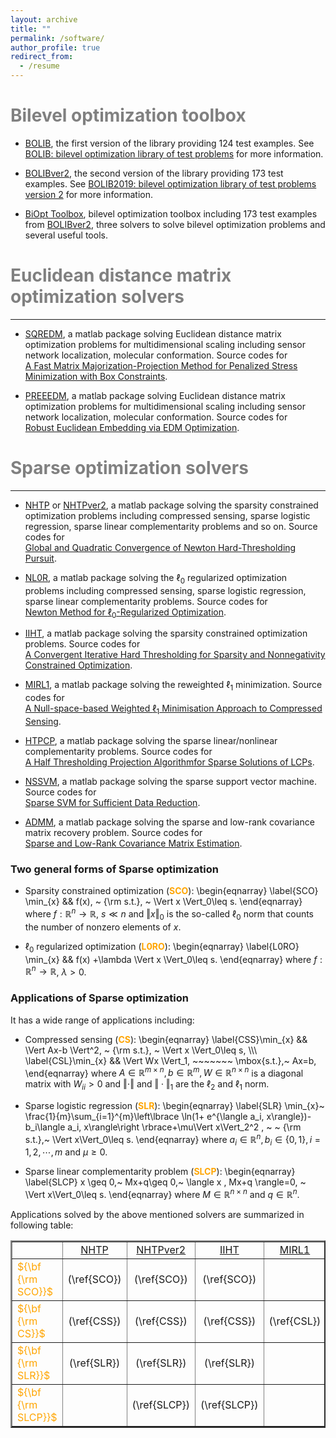 ```yaml
---
layout: archive
title: ""  
permalink: /software/
author_profile: true
redirect_from:
  - /resume
---
```


# <span style="color:grey">Bilevel optimization toolbox</span> 
 

* [BOLIB](https://github.com/ShenglongZhou/BOLIB), the first version of the library providing 124 test examples. See [BOLIB: bilevel optimization library of test problems](https://arxiv.org/abs/1812.00230) for more information.

* [BOLIBver2](https://biopt.github.io/bolib/), the second version of  the library providing 173 test examples. See [BOLIB2019: bilevel optimization library of test problems version 2](https://www.researchgate.net/publication/338375731) for more information.

* [BiOpt Toolbox](https://biopt.github.io/),  bilevel optimization toolbox including 173 test examples from [BOLIBver2](https://biopt.github.io/bolib/), three solvers to solve bilevel optimization problems and several useful tools.

# <span style="color:grey">Euclidean distance matrix optimization solvers</span> 
---

* [SQREDM](https://github.com/ShenglongZhou/SQREDM), a matlab package solving Euclidean distance matrix optimization problems for multidimensional scaling including sensor network localization, molecular conformation.   Source codes for <br>
  [A Fast Matrix Majorization-Projection Method for Penalized Stress Minimization with Box Constraints](https://ieeexplore.ieee.org/document/8399531).

* [PREEEDM](https://github.com/ShenglongZhou/PREEEDM), a matlab package solving Euclidean distance matrix optimization problems for multidimensional scaling including sensor network localization, molecular conformation.   Source codes for <br>
  [Robust Euclidean Embedding via EDM Optimization](https://doi.org/10.1007/s12532-019-00168-0).



# <span style="color:grey">Sparse optimization solvers</span> 
---

* [NHTP](https://github.com/ShenglongZhou/NHTP) or [NHTPver2](https://github.com/ShenglongZhou/NHTPver2), a matlab package solving the sparsity constrained optimization problems including compressed sensing, sparse logistic regression, sparse linear complementarity problems and so on.  Source codes for <br>
  [Global and Quadratic Convergence of Newton Hard-Thresholding Pursuit](https://arxiv.org/abs/1901.02763).

* [NL0R](https://github.com/ShenglongZhou/NL0R), a matlab package solving the $\ell_0$ regularized optimization problems including compressed sensing, sparse logistic regression, sparse linear complementarity problems.  Source codes for <br>
  [Newton Method for $\ell_0$-Regularized Optimization](https://arxiv.org/abs/2004.05132).

* [IIHT](https://github.com/ShenglongZhou/IIHT), a matlab package solving the sparsity constrained optimization problems.  Source codes for <br>
[A Convergent Iterative Hard Thresholding for Sparsity and Nonnegativity Constrained Optimization](http://www.ybook.co.jp/online2/oppjo/vol13/p325.html). 

* [MIRL1](https://github.com/ShenglongZhou/MIRL1), a matlab package solving the reweighted $\ell_1$ minimization.  Source codes for <br>
  [A Null-space-based Weighted $\ell_1$ Minimisation Approach to Compressed Sensing](https://doi.org/10.1093/imaiai/iaw002).
 
* [HTPCP](https://github.com/ShenglongZhou/HTPCP), a matlab package solving the sparse linear/nonlinear complementarity problems.  Source codes for <br>
  [A Half Thresholding Projection Algorithmfor Sparse Solutions of LCPs](https://link.springer.com/article/10.1007/s11590-014-0834-7). 
  
* [NSSVM](https://github.com/ShenglongZhou/NSSVM), a matlab package solving the sparse support vector machine.  Source codes for <br>
  [Sparse SVM for Sufficient Data Reduction](https://arxiv.org/abs/2005.13771). 
  
* [ADMM](https://github.com/ShenglongZhou/ADMM), a matlab package solving the  sparse and low-rank covariance matrix recovery problem.  Source codes for <br>
  [Sparse and Low-Rank Covariance Matrix Estimation](https://link.springer.com/article/10.1007/s40305-014-0058-7). 
 
### Two general forms of Sparse optimization 
 
  * Sparsity  constrained optimization (<span style="color:orange">**SCO**</span>):
\begin{eqnarray}
\label{SCO} \min_{x} && f(x), ~ {\rm s.t.}, ~ \Vert x \Vert_0\leq s.
\end{eqnarray}
 where $f: \mathbb{R}^{ n}\rightarrow  \mathbb{R}$, $s\ll n$ and $\Vert x \Vert_0$ is the so-called $\ell_0$ norm that counts the number of nonzero elements of $x$. 
 
 *  $\ell_0$ regularized optimization (<span style="color:orange">**L0RO**</span>):
\begin{eqnarray}
\label{L0RO} \min_{x} && f(x) +\lambda \Vert x \Vert_0\leq s.
\end{eqnarray}
 where $f: \mathbb{R}^{ n}\rightarrow  \mathbb{R}$, $\lambda>0$. 
 
### Applications of Sparse optimization  
It has a wide range of applications including:
 * Compressed sensing (<span style="color:orange">**CS**</span>):
\begin{eqnarray}
\label{CSS}\min_{x} && \Vert Ax-b \Vert^2, ~ {\rm s.t.}, ~ \Vert x \Vert_0\leq s,  \\\\\\
\label{CSL}\min_{x} && \Vert Wx \Vert_1, ~~~~~~~ \mbox{s.t.},~ Ax=b, 
\end{eqnarray}
where $A\in\mathbb{R}^{m\times n}, b\in \mathbb{R}^{m}, W\in\mathbb{R}^{n\times n}$ is a diagonal matrix with $W_{ii}>0$ and $\Vert \cdot\Vert$ and $\Vert \cdot\Vert_1$ are the $\ell_2$ and $\ell_1$ norm. 

* Sparse logistic regression (<span style="color:orange">**SLR**</span>):
\begin{eqnarray}
\label{SLR} \min_{x}~  \frac{1}{m}\sum_{i=1}^{m}\left\lbrace \ln(1+ e^{\langle a_i, x\rangle})-b_i\langle a_i, x\rangle\right \rbrace+\mu\Vert x\Vert_2^2 , ~ ~ {\rm s.t.},~ \Vert x\Vert_0\leq s.
\end{eqnarray}
where $a_i\in\mathbb{R}^{n}, b_i\in \lbrace 0,1\rbrace, i=1,2,\cdots,m$ and $\mu\geq0$.

* Sparse linear complementarity problem (<span style="color:orange">**SLCP**</span>):
\begin{eqnarray}
\label{SLCP} x \geq 0,~ Mx+q\geq 0,~ \langle x , Mx+q \rangle=0, ~ \Vert x\Vert_0\leq s.
\end{eqnarray}
where $M\in\mathbb{R}^{n\times n}$ and $q\in \mathbb{R}^{n}$. 

Applications solved by the above mentioned solvers are summarized in following table:

 <table border="2" width="0.5">
    <tr>
      <td style="width:10%" align="center"> </td>
      <td style="width:10%" align="center"><a  href='https://github.com/ShenglongZhou/NHTP'>NHTP</a></td>
      <td style="width:10%" align="center"><a  href='https://github.com/ShenglongZhou/NHTPver2'>NHTPver2</a></td>
      <td style="width:10%" align="center"><a  href='https://github.com/ShenglongZhou/IIHT'>IIHT</a></td>
      <td style="width:10%" align="center"><a  href='https://github.com/ShenglongZhou/MIRL1'>MIRL1</a></td>
      <td style="width:10%" align="center"><a  href='https://github.com/ShenglongZhou/HTPCP'>HTPCP</a></td>
    </tr>
    <tr>
    	  <td style="width:10%" align="left"><span style="color:orange">${\bf {\rm SCO}}$</span></td>
        <td style="width:10%" align="center">(\ref{SCO}) </td>
        <td style="width:10%" align="center">(\ref{SCO}) </td>
        <td style="width:10%" align="center">(\ref{SCO}) </td>
        <td style="width:10%" align="center"> </td>
        <td style="width:10%" align="center"> </td> 
    </tr>
     <tr>
    	  <td style="width:10%" align="left"><span style="color:orange">${\bf {\rm CS}}$</span></td>
        <td style="width:10%" align="center">(\ref{CSS}) </td>
        <td style="width:10%" align="center">(\ref{CSS}) </td>
        <td style="width:10%" align="center">(\ref{CSS}) </td>
        <td style="width:10%" align="center">(\ref{CSL})</td>
        <td style="width:10%" align="center"> </td> 
    </tr>
      <tr>
    	  <td style="width:10%" align="left"><span style="color:orange">${\bf {\rm SLR}}$</span></td>
        <td style="width:10%" align="center">(\ref{SLR}) </td>
        <td style="width:10%" align="center">(\ref{SLR}) </td>
        <td style="width:10%" align="center">(\ref{SLR}) </td>
        <td style="width:10%" align="center"> </td>
        <td style="width:10%" align="center"> </td> 
    </tr>
      <tr>
    	  <td style="width:10%" align="left"><span style="color:orange">${\bf {\rm SLCP}}$</span></td>
        <td style="width:10%" align="center"> </td>
        <td style="width:10%" align="center">(\ref{SLCP})</td>
        <td style="width:10%" align="center">(\ref{SLCP})</td>
        <td style="width:10%" align="center"> </td>
        <td style="width:10%" align="center">(\ref{SLCP})</td> 
    </tr>
    </table>
 
 




